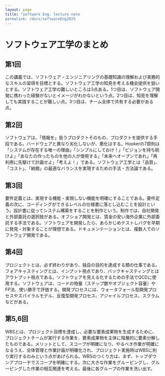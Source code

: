 ```yaml
---
layout: page
title: "software Eng. lecture note
permalink: /docs/softwareEng2025
---
```


# ソフトウェア工学のまとめ

## 第1回
この講義では、ソフトウェア・エンジニアリングの基礎知識の理解および実務的なスキルの習得を目標とする。ソフトウェア工学の知見を考える機会提供を狙いとする。ソフトウェア工学の難しいところは3点ある。1つ目は、ソフトウェア開発に携わった経験がないとイメージがわかないという点。2つ目は、知見を理解しても実践することが難しい点。3つ目は、チーム全体で共有する必要がある点。

## 第2回
ソフトウェアは、「情報を」扱うプロダクトそのもの、プロダクトを提供する手段である。ハードウェアと異なり劣化しないが、悪化はする。Hookerの7原則は「システムが存在する唯一の理由」「シンプルにしておけ！」「ビジョンを持ち続けよ」「あなたの作ったものを他の人が使用する」「未来へオープンであれ」「再利用に先駆けて計画せよ」「考えよ！」である。ソフトウェア工学とは「品質」、「コスト」、「納期」の最適なバランスを実現するための手法・方法論である。

## 第3回
要件定義とは、実現する機能・実現しない機能を明確にすることである。要件定義の次に、コーディングができるレベルの仕様書に落とし込むことを設計という。設計書に従ってシステム構築をすることを制作という。制作では、自社開発と外部委託の選択肢がある。オフショア開発とは、賃金の安い海外企業に外部委託する手法である。ソフトウェアを開発したら、あらかじめテストしバグを早期に発見・対象することが理想である。ドキュメンテーションとは、複数人でのソフトウェア開発である。

## 第4回
プロジェクトとは、必ず終わりがあり、独自の目的を達成する類の仕事である。フォアキャスティングとは、インプット視点であり、バックキャスティングとはアウトプット視点である。ソフトウェアを見える化するための手法でQCDに使用する。ソフトウェアは、コードの物量（ステップ数やオブジェクト容量）やFP法、使い勝手で評価する。開発プロセスには、ウォータフォール型開発プロセスやスパイラルモデル、反復型開発プロセス、アジャイルプロセス、スクラムなどがある。

## 第5,6回
WBSとは、プロジェクト目標を達成し、必要な要素成果物を生成するために、プロジェクトチームが実行する作業を、要素成果物を主体に階層的に要素分解したものである。メリットとして、スコープが明確になり、やるべき作業が明確になるうえ、全体管理と作業計画が明確化され、プロジェクト実施時はWBSに則り実行するのみという点があげられる。WBSのつくり方は、まず、トップダウンアプローチでスコープを明確にする。次に大きな作業をグルーピングし、グルーピングした作業の相互関連を考える。最後に各グループの作業を洗い出す。
